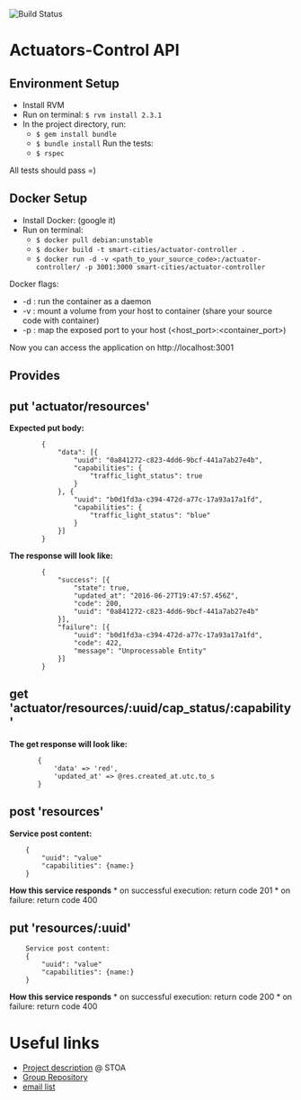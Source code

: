 ![Build Status](https://gitlab.com/smart-city-software-platform/actuators-control/badges/master/build.svg)

Actuators-Control API
=====================

Environment Setup
-----------------

* Install RVM
* Run on terminal: ```$ rvm install 2.3.1```
* In the project directory, run:
  * ```$ gem install bundle```
  * ```$ bundle install```
  Run the tests:
  * ```$ rspec```

All tests should pass =)

Docker Setup
------------

* Install Docker: (google it)
* Run on terminal: 
    * ```$ docker pull debian:unstable```
	* ```$ docker build -t smart-cities/actuator-controller . ```
	* ```$ docker run -d -v <path_to_your_source_code>:/actuator-controller/ -p 3001:3000 smart-cities/actuator-controller```

Docker flags:

* -d : run the container as a daemon
* -v : mount a volume from your host to container (share your source code with container)
* -p : map the exposed port to your host (<host_port>:<container_port>)

Now you can access the application on http://localhost:3001


Provides
--------

## put 'actuator/resources'

**Expected put body:**
```
        {
            "data": [{
                "uuid": "0a841272-c823-4dd6-9bcf-441a7ab27e4b",
                "capabilities": {
                    "traffic_light_status": true
                }
            }, {
                "uuid": "b0d1fd3a-c394-472d-a77c-17a93a17a1fd",
                "capabilities": {
                    "traffic_light_status": "blue"
                }
            }]
        }
```

**The response will look like:**
```
        {
        	"success": [{
        		"state": true,
        		"updated_at": "2016-06-27T19:47:57.456Z",
        		"code": 200,
        		"uuid": "0a841272-c823-4dd6-9bcf-441a7ab27e4b"
        	}],
        	"failure": [{
        		"uuid": "b0d1fd3a-c394-472d-a77c-17a93a17a1fd",
        		"code": 422,
        		"message": "Unprocessable Entity"
        	}]
        }
```

## get 'actuator/resources/:uuid/cap_status/:capability'

**The get response will look like:**
```
       {
           'data' => 'red',
           'updated_at' => @res.created_at.utc.to_s
       }
```


## post 'resources'

**Service post content:**
```
    {
        "uuid": "value"
        "capabilities": {name:}
    }
```

**How this service responds**
    * on successful execution: return code 201
    * on failure: return code 400

## put 'resources/:uuid'

```
    Service post content:
    {
        "uuid": "value"
        "capabilities": {name:}
    }
```

**How this service responds**
    * on successful execution: return code 200
    * on failure: return code 400


Useful links
============

* [Project description](https://social.stoa.usp.br/poo2016/projeto/projeto-plataforma-cidades-inteligentes) @ STOA
* [Group Repository](https://gitlab.com/groups/smart-city-software-platform)
* [email list](https://groups.google.com/forum/#!forum/pci-lideres-equipe-de-organizacao-poo-ime-2016)
